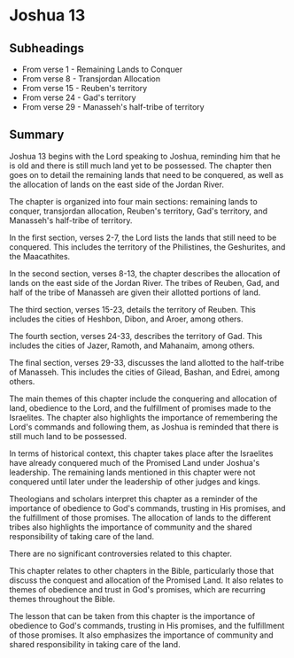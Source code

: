 # Joshua 13

## Subheadings

* From verse 1 - Remaining Lands to Conquer
* From verse 8 - Transjordan Allocation
* From verse 15 - Reuben's territory
* From verse 24 - Gad's territory
* From verse 29 - Manasseh's half-tribe of territory

## Summary

Joshua 13 begins with the Lord speaking to Joshua, reminding him that he is old and there is still much land yet to be possessed. The chapter then goes on to detail the remaining lands that need to be conquered, as well as the allocation of lands on the east side of the Jordan River.

The chapter is organized into four main sections: remaining lands to conquer, transjordan allocation, Reuben's territory, Gad's territory, and Manasseh's half-tribe of territory.

In the first section, verses 2-7, the Lord lists the lands that still need to be conquered. This includes the territory of the Philistines, the Geshurites, and the Maacathites.

In the second section, verses 8-13, the chapter describes the allocation of lands on the east side of the Jordan River. The tribes of Reuben, Gad, and half of the tribe of Manasseh are given their allotted portions of land.

The third section, verses 15-23, details the territory of Reuben. This includes the cities of Heshbon, Dibon, and Aroer, among others.

The fourth section, verses 24-33, describes the territory of Gad. This includes the cities of Jazer, Ramoth, and Mahanaim, among others.

The final section, verses 29-33, discusses the land allotted to the half-tribe of Manasseh. This includes the cities of Gilead, Bashan, and Edrei, among others.

The main themes of this chapter include the conquering and allocation of land, obedience to the Lord, and the fulfillment of promises made to the Israelites. The chapter also highlights the importance of remembering the Lord's commands and following them, as Joshua is reminded that there is still much land to be possessed.

In terms of historical context, this chapter takes place after the Israelites have already conquered much of the Promised Land under Joshua's leadership. The remaining lands mentioned in this chapter were not conquered until later under the leadership of other judges and kings.

Theologians and scholars interpret this chapter as a reminder of the importance of obedience to God's commands, trusting in His promises, and the fulfillment of those promises. The allocation of lands to the different tribes also highlights the importance of community and the shared responsibility of taking care of the land.

There are no significant controversies related to this chapter.

This chapter relates to other chapters in the Bible, particularly those that discuss the conquest and allocation of the Promised Land. It also relates to themes of obedience and trust in God's promises, which are recurring themes throughout the Bible.

The lesson that can be taken from this chapter is the importance of obedience to God's commands, trusting in His promises, and the fulfillment of those promises. It also emphasizes the importance of community and shared responsibility in taking care of the land.